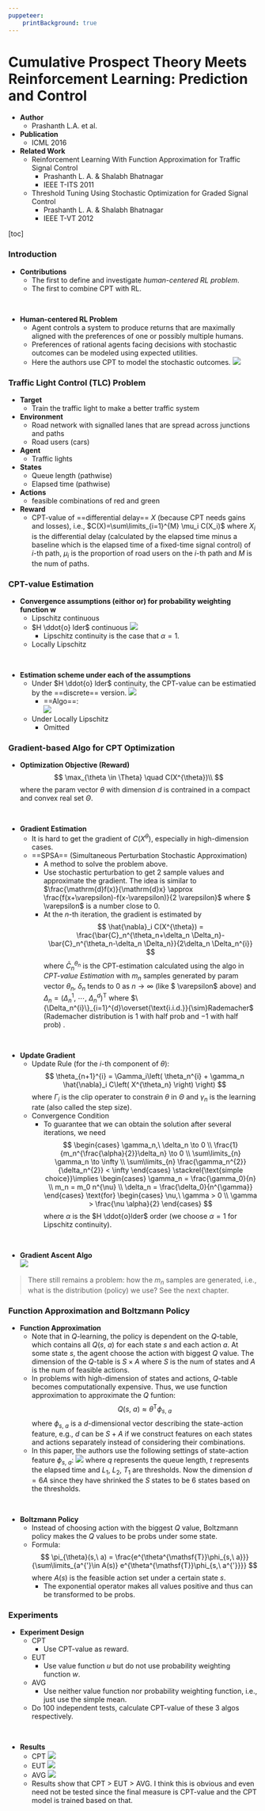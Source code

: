 ```yaml
---
puppeteer:
    printBackground: true
---
```


# Cumulative Prospect Theory Meets Reinforcement Learning: Prediction and Control
- **Author**
  - Prashanth L.A. et al.
- **Publication**
  - ICML 2016
- **Related Work**
  - Reinforcement Learning With Function Approximation for Traffic Signal Control
    - Prashanth L. A. & Shalabh Bhatnagar
    - IEEE T-ITS 2011
  - Threshold Tuning Using Stochastic Optimization for Graded Signal Control
    - Prashanth L. A. & Shalabh Bhatnagar
    - IEEE T-VT 2012

[toc]

<div STYLE='page-break-after: always;'></div>

### Introduction
- **Contributions**
  - The first to define and investigate *human-centered RL problem*.
  - The first to combine CPT with RL.

<br>

- **Human-centered RL Problem**
  - Agent controls a system to produce returns that are maximally aligned with the preferences of one or possibly multiple humans.
  - Preferences of rational agents facing decisions with stochastic outcomes can be modeled using expected utilities.
  - Here the authors use CPT to model the stochastic outcomes.
  ![](image/2022-01-16-21-23-16.png)

<div STYLE='page-break-after: always;'></div>

### Traffic Light Control (TLC) Problem
- **Target**
  - Train the traffic light to make a better traffic system
- **Environment**
  - Road network with signalled lanes that are spread across junctions and paths
  - Road users (cars)
- **Agent**
  - Traffic lights
- **States**
  - Queue length (pathwise)
  - Elapsed time (pathwise)
- **Actions**
  - feasible combinations of red and green
- **Reward**
  - CPT-value of ==differential delay== $X$ (because CPT needs gains and losses), i.e., $C(X)=\sum\limits_{i=1}^{M} \mu_i C(X_i)$ where $X_i$ is the differential delay (calculated by the elapsed time minus a baseline which is the elapsed time of a fixed-time signal control) of $i$-th path, $\mu_i$ is the proportion of road users on the $i$-th path and $M$ is the num of paths.

<div STYLE='page-break-after: always;'></div>

### CPT-value Estimation
- **Convergence assumptions (eithor or) for probability weighting function $\bm{w}$**
  - Lipschitz continuous
  - $H \ddot{o} lder$ continuous
  ![](image/2022-01-22-16-37-40.png)
    - Lipschitz continuity is the case that $\alpha=1$.
  - Locally Lipschitz

<br>

- **Estimation scheme under each of the assumptions**
  - Under $H \ddot{o} lder$ continuity, the CPT-value can be estimatied by the ==discrete== version.
  ![](image/2022-01-22-16-48-10.png)
    - ==Algo==: 
  <br>![](image/2022-01-22-16-45-07.png)
  - Under Locally Lipschitz
    - Omitted

<div STYLE='page-break-after: always;'></div>

### Gradient-based Algo for CPT Optimization
- **Optimization Objective (Reward)**
$$
\max_{\theta \in \Theta} \quad C(X^{\theta})\\
$$ where the param vector $\theta$ with dimension $d$ is contrained in a compact and convex real set $\Theta$.

<br>

- **Gradient Estimation**
  - It is hard to get the gradient of $C(X^{\theta})$, especially in high-dimension cases.
  - ==SPSA== (Simultaneous Perturbation Stochastic Approximation)
    - A method to solve the problem above.
    - Use stochastic perturbation to get 2 sample values and approximate the gradient. The idea is similar to $\frac{\mathrm{d}f(x)}{\mathrm{d}x} \approx \frac{f(x+\varepsilon)-f(x-\varepsilon)}{2 \varepsilon}$ where $ \varepsilon$ is a number close to $0$.
    - At the $n$-th iteration, the gradient is estimated by 
    $$
    \hat{\nabla}_i C(X^{\theta}) = \frac{\bar{C}_n^{\theta_n+\delta_n \Delta_n}-\bar{C}_n^{\theta_n-\delta_n \Delta_n}}{2\delta_n \Delta_n^{i}}
    $$ where $\bar{C}_n^{\theta_n}$ is the CPT-estimation calculated using the algo in *CPT-value Estimation* with $m_n$ samples generated by param vector $\theta_n$, $\delta_n$ tends to $0$ as $n \to \infty$ (like $ \varepsilon$ above) and $\Delta_n = (\Delta_n^{1},\ \cdots,\ \Delta_n^{d})^{\mathsf{T}}$ where $\{\Delta_n^{i}\}_{i=1}^{d}\overset{\text{i.i.d.}}{\sim}Rademacher$ (Rademacher distribution is $1$ with half prob and $-1$ with half prob) .

<br>

- **Update Gradient**
  - Update Rule (for the $i$-th component of $\theta$): 
  $$
  \theta_{n+1}^{i} = \Gamma_i\left( \theta_n^{i} + \gamma_n \hat{\nabla}_i C\left( X^{\theta_n} \right)  \right)
  $$ where $\Gamma_i$ is the clip operater to constrain $\theta$ in $\Theta$ and $\gamma_n$ is the learning rate (also called the step size).
  - Convergence Condition
    - To guarantee that we can obtain the solution after several iterations, we need 
    $$
    \begin{cases}
      \gamma_n,\ \delta_n \to 0 \\
      \frac{1}{m_n^{\frac{\alpha}{2}}\delta_n} \to 0 \\
      \sum\limits_{n} \gamma_n \to \infty \\
      \sum\limits_{n} \frac{\gamma_n^{2}}{\delta_n^{2}} < \infty
    \end{cases} \stackrel{\text{simple choice}}\implies
    \begin{cases}
      \gamma_n = \frac{\gamma_0}{n} \\
      m_n = m_0 n^{\nu} \\
      \delta_n = \frac{\delta_0}{n^{\gamma}}
    \end{cases} \text{for}
    \begin{cases}
      \nu,\ \gamma > 0 \\
      \gamma > \frac{\nu \alpha}{2}
    \end{cases}
    $$ where $\alpha$ is the $H \ddot{o}lder$ order (we choose $\alpha=1$ for Lipschitz continuity).

<br>

- **Gradient Ascent Algo**
<br>![](image/2022-01-22-23-43-24.png)

> There still remains a problem: how the $m_n$ samples are generated, i.e., what is the distribution (policy) we use? See the next chapter.

<div STYLE='page-break-after: always;'></div>

### Function Approximation and Boltzmann Policy
- **Function Approximation**
  - Note that in $Q$-learning, the policy is dependent on the $Q$-table, which contains all $Q(s,\ a)$ for each state $s$ and each action $a$. At some state $s$, the agent choose the action with biggest $Q$ value. The dimension of the $Q$-table is $S \times A$ where $S$ is the num of states and $A$ is the num of feasible actions.
  - In problems with high-dimension of states and actions, $Q$-table becomes computationally expensive. Thus, we use function approximation to approximate the $Q$ funtion: 
  $$
  Q(s,\ a) \approx \theta^{\mathsf{T}} \phi_{s,\ a}
  $$ where $\phi_{s,\ a}$ is a $d$-dimensional vector describing the state-action feature, e.g., $d$ can be $S+A$ if we construct features on each states and actions separately instead of considering their combinations.
  - In this paper, the authors use the following settings of state-action feature $\phi_{s,\ a}$: 
  ![](image/2022-01-23-01-50-01.png)
  where $q$ represents the queue length, $t$ represents the elapsed time and $L_1,\ L_2,\ T_1$ are thresholds. Now the dimension $d = 6A$ since they have shrinked the $S$ states to be $6$ states based on the thresholds.

<br>

- **Boltzmann Policy**
  - Instead of choosing action with the biggest $Q$ value, Boltzmann policy makes the $Q$ values to be probs under some state.
  - Formula: 
  $$
  \pi_{\theta}(s,\ a) = \frac{e^{\theta^{\mathsf{T}}\phi_{s,\ a}}}{\sum\limits_{a^{'}\in A(s)} e^{\theta^{\mathsf{T}}\phi_{s,\ a^{'}}}}
  $$ where $A(s)$ is the feasible action set under a certain state $s$.
    - The exponential operator makes all values positive and thus can be transformed to be probs.

<div STYLE='page-break-after: always;'></div>

### Experiments
- **Experiment Design**
  - CPT
    - Use CPT-value as reward.
  - EUT
    - Use value function $u$ but do not use probability weighting function $w$.
  - AVG
    - Use neither value function nor probability weighting function, i.e., just use the simple mean.
  - Do 100 independent tests, calculate CPT-value of these 3 algos respectively.

<br>

- **Results**
  - CPT
  ![](image/2022-01-23-02-15-13.png)
  - EUT
  ![](image/2022-01-23-02-15-42.png)
  - AVG
  ![](image/2022-01-23-02-14-32.png)
  - Results show that CPT > EUT > AVG. I think this is obvious and even need not be tested since the final measure is CPT-value and the CPT model is trained based on that.